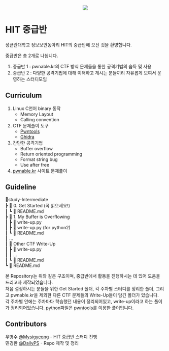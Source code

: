 <p align="center">
    <image src="https://github.com/Hacker-s-In-inTrusion/study-Intermediate/blob/main/image/logo.png?raw=true">
</p>  

# HIT 중급반   
성균관대학교 정보보안동아리 HIT의 중급반에 오신 것을 환영합니다.  

중급반은 총 2개로 나뉩니다.  
1. 중급반 1 : pwnable.kr의 CTF 방식 문제들을 통한 공격기법의 습득 및 사용  
2. 중급반 2 : 다양한 공격기법에 대해 이해하고 계시는 분들끼리 자유롭게 모여서 운영하는 스터디모임  

## Curriculum  
1. Linux C언어 binary 동작
    - Memory Layout
    - Calling convention
2. CTF 문제풀이 도구
    - [Pwntools](https://github.com/Gallopsled/pwntools)
    - [Ghidra](https://ghidra-sre.org/)
3. 간단한 공격기법
    - Buffer overflow
    - Return oriented programming
    - Format string bug
    - Use after free
4. [pwnable.kr](https://pwnable.kr) 사이트 문제풀이

## Guideline  
💾study-Intermediate  
┣ 📂 0. Get Started (꼭 읽으세요!)  
┃ ┗ 📜 README.md  
┣ 📂 1. My Buffer is Overflowing  
┃ ┣ 📜 write-up.py  
┃ ┣ 📜 write-up.py (for python2)  
┃ ┗ 📜 README.md  
┃ ...   
┃ 📂 Other CTF Write-Up  
┃ ┣ 📜 write-up.py  
┃ ┃ ...  
┃ ┗ 📜 README.md  
┗ 📜 README.md  

본 Repository는 위와 같은 구조이며, 중급반에서 활동을 진행하시는 데 있어 도움을 드리고자 제작되었습니다.  
처음 설정하시는 분들을 위한 Get Started 폴더, 각 주차별 스터디를 정리한 폴더, 그리고 pwnable.kr을 제외한 다른 CTF 문제들의 Write-Up들이 담긴 폴더가 있습니다.  
각 주차별 안에는 주차마다 학습했던 내용이 정리되어있고, write-up이라고 하는 풀이가 정리되어있습니다. python파일은 pwntools를 이용한 풀이입니다.

## Contributors  
우병수 [@Mysigyeong](https://github.com/Mysigyeong) - HIT 중급반 스터디 진행  
민경환 [@DailyPS](https://github.com/DailyPS) - Repo 제작 및 정리
